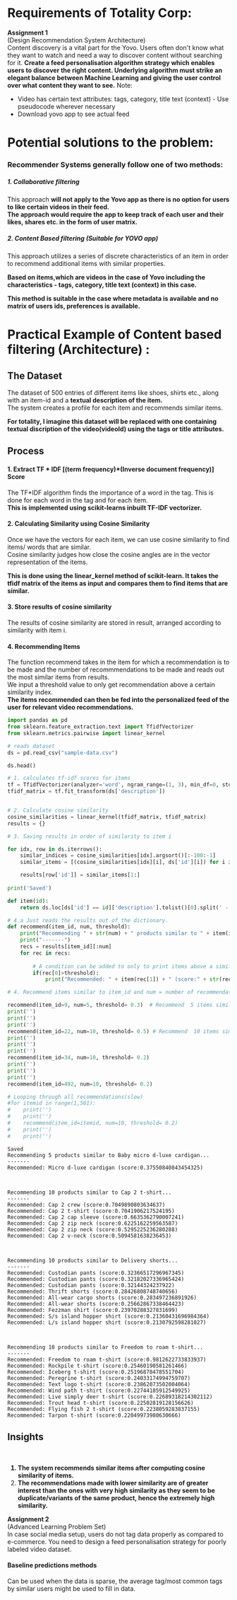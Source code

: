 # Requirements of Totality  Corp:
<b>Assignment 1 </b><br>(Design Recommendation System Architecture)<br>
Content discovery is a vital part for the Yovo. Users often don't know what they want to watch and need a way to discover content without searching for it. <b>Create a feed personalisation algorithm strategy which enables users to discover the right content. Underlying algorithm must strike an elegant balance between Machine Learning and giving the user control over what content they want to see.</b>
Note:
- Video has certain text attributes: tags, category, title text (context) - Use pseudocode wherever necessary
- Download ​yovo app​ to see actual feed



# Potential solutions to the problem:

### Recommender Systems generally follow one of two methods:
##### 1. Collaborative filtering 
    
This approach <b> will not apply to the Yovo app as there is no option for users to like certain videos in their feed.  
The approach would require the app to keep track of each user and their likes, shares etc. in the form of user matrix. </b>


##### 2. Content Based filtering (Suitable for YOVO app)

This approach utilizes a series of discrete characteristics of an item in order to recommend additional items with similar properties. 

<b>Based on items,which are videos in the case of Yovo including the characteristics - tags, category, title text (context) in this case. 

This method is suitable in the case where metadata is available and no matrix of users ids, preferences is available.</b>


# Practical Example of Content based filtering (Architecture) :

## The Dataset 

The dataset of 500 entries of different items like shoes, shirts etc., along with an item-id and a <b>textual description of the item.</b><br>
The system creates a profile for each item and recommends similar items.

<b>For totality, I imagine this dataset will be replaced with one containing textual discription of the video(videoId)
using the tags or title  attributes.</b>

## Process

#### 1. Extract TF * IDF [(term frequency)*(Inverse document frequency)] Score

The TF*IDF algorithm finds the importance of a word in the tag. This is done for each word in the tag and for each item.<br>
<b>This is implemented using scikit-learns inbuilt TF-IDF vectorizer. </b>

#### 2. Calculating Similarity using Cosine Similarity  
Once we have the vectors for each item, we can use cosine similarity to find items/ words that are similar.<br>
Cosine similarity judges how close the cosine angles are in the vector representation of the items.<br>

<b>This is done using the linear_kernel method of scikit-learn. It takes the tfidf matrix of the items as input and compares them to find items that are similar. </b>
    
#### 3. Store results of cosine similarity 
The results of cosine similarity are stored in result, arranged according to similarity with item i.

#### 4. Recommending Items
The function recommend takes in the item for which a recommendation is to be made and the number of recommmendations to be made and reads out the most similar items from results.
<br>
We input a threshold value to only get recommendation above a certain similarity index.<br>
<b> The items recommended can then be fed into the personalized feed of the user for relevant video recommendations.</b>


```python
import pandas as pd
from sklearn.feature_extraction.text import TfidfVectorizer
from sklearn.metrics.pairwise import linear_kernel 

# reads dataset 
ds = pd.read_csv("sample-data.csv")

ds.head()

# 1. calculates tf-idf scores for items
tf = TfidfVectorizer(analyzer='word', ngram_range=(1, 3), min_df=0, stop_words='english')
tfidf_matrix = tf.fit_transform(ds['description'])


# 2. Calculate cosine similarity 
cosine_similarities = linear_kernel(tfidf_matrix, tfidf_matrix) 
results = {}

# 3. Saving results in order of similarity to item i

for idx, row in ds.iterrows():
    similar_indices = cosine_similarities[idx].argsort()[:-100:-1]
    similar_items = [(cosine_similarities[idx][i], ds['id'][i]) for i in similar_indices]

    results[row['id']] = similar_items[1:]
    
print('Saved')

def item(id):
    return ds.loc[ds['id'] == id]['description'].tolist()[0].split(' - ')[0]

# 4.a Just reads the results out of the dictionary.
def recommend(item_id, num, threshold):
    print("Recommending " + str(num) + " products similar to " + item(item_id) + "...")
    print("-------")
    recs = results[item_id][:num]
    for rec in recs:
        
        # A condition can be added to only to print items above a similairty threshold (50% etc.)
        if(rec[0]>threshold):
            print("Recommended: " + item(rec[1]) + " (score:" + str(rec[0]) + ")")

# 4. Recommend items similar to item_id and num = number of recommendations with a similarity threshold value 

recommend(item_id=9, num=5, threshold= 0.3)  # Recommend  5 items similar to item_id 9 with similarity of >30%
print('')
print('')
print('')
recommend(item_id=22, num=10, threshold= 0.5) # Recommend  10 items similar to item_id 22 with similarity of >50%
print('')
print('')
print('')
recommend(item_id=34, num=10, threshold= 0.2)
print('')
print('')
print('')
recommend(item_id=492, num=10, threshold= 0.2)

# Looping through all recommendations(slow)
#for itemid in range(1,501):
#    print('')
#    print('')
#    recommend(item_id=itemid, num=10, threshold= 0.2)
#    print('')
#    print('')

```

    Saved
    Recommending 5 products similar to Baby micro d-luxe cardigan...
    -------
    Recommended: Micro d-luxe cardigan (score:0.37550840843454325)
    
    
    
    Recommending 10 products similar to Cap 2 t-shirt...
    -------
    Recommended: Cap 2 crew (score:0.7049890803634637)
    Recommended: Cap 2 t-shirt (score:0.7041906217524195)
    Recommended: Cap 2 cap sleeve (score:0.6635362790007241)
    Recommended: Cap 2 zip neck (score:0.6225162259563587)
    Recommended: Cap 2 zip neck (score:0.5295225236280288)
    Recommended: Cap 2 v-neck (score:0.5094581638236453)
    
    
    
    Recommending 10 products similar to Delivery shorts...
    -------
    Recommended: Custodian pants (score:0.32366517296967345)
    Recommended: Custodian pants (score:0.32182027336965424)
    Recommended: Custodian pants (score:0.32144324237922)
    Recommended: Thrift shorts (score:0.28426808748740656)
    Recommended: All-wear cargo shorts (score:0.283497236891926)
    Recommended: All-wear shorts (score:0.25662867338464423)
    Recommended: Fezzman shirt (score:0.23970288327831699)
    Recommended: S/s island hopper shirt (score:0.21360431696984364)
    Recommended: L/s island hopper shirt (score:0.2130792598281027)
    
    
    
    Recommending 10 products similar to Freedom to roam t-shirt...
    -------
    Recommended: Freedom to roam t-shirt (score:0.9812622733833937)
    Recommended: Rockpile t-shirt (score:0.25460190581261466)
    Recommended: Iceberg t-shirt (score:0.25196878478551704)
    Recommended: Peregrine t-shirt (score:0.24033174994759707)
    Recommended: Text logo t-shirt (score:0.23862073502004064)
    Recommended: Wind path t-shirt (score:0.22744185912549925)
    Recommended: Live simply deer t-shirt (score:0.22689318214302112)
    Recommended: Trout head t-shirt (score:0.22502819128156626)
    Recommended: Flying fish 2 t-shirt (score:0.2238059283837155)
    Recommended: Tarpon t-shirt (score:0.22049973980630666)


## Insights 

<br><b>
1. The system recommends similar items after computing cosine similarity of items. <br>
2. The recommendations made with lower similarity are of greater interest than the ones with very high similarity as they seem to be duplicate/variants of the same product, hence the extremely high similarity. </b><br>

<b>Assignment 2 </b> <br>(Advanced Learning Problem Set)<br>
In case social media setup, users do not tag data properly as compared to e-commerce. You need to design a feed personalisation strategy for poorly labeled video dataset.

#### Baseline predictions methods

Can be used when the data is sparse, the average tag/most common tags by similar users might be used to fill in data.
